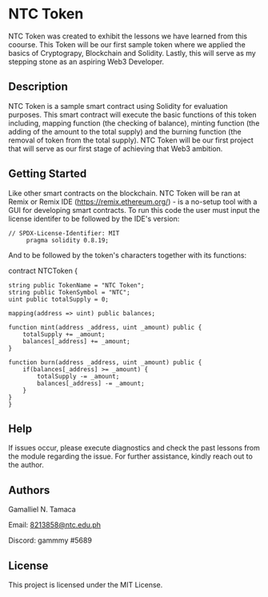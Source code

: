 # NTC Token

NTC Token was created to exhibit the lessons we have learned from this coourse. This Token will be our first sample token where we applied the basics of Cryptograpy, Blockchain and Solidity. Lastly, this will serve as my stepping stone as an aspiring Web3 Developer.

## Description

NTC Token is a sample smart contract using Solidity for evaluation purposes. This smart contract will execute the basic functions of this token including, mapping function (the checking of balance), minting function (the adding of the amount to the total supply) and the burning function (the removal of token from the total supply). NTC Token will be our first project that will serve as our first stage of achieving that Web3 ambition.

## Getting Started

Like other smart contracts on the blockchain. NTC Token will be ran at Remix or Remix IDE (https://remix.ethereum.org/) - is a no-setup tool with a GUI for developing smart contracts. To run this code the user must input the license identifer to be followed by the IDE's version:

    // SPDX-License-Identifier: MIT
         pragma solidity 0.8.19;
         
And to be followed by the token's characters together with its functions:

contract NTCToken {
    
    string public TokenName = "NTC Token";
    string public TokenSymbol = "NTC";
    uint public totalSupply = 0;
    
    mapping(address => uint) public balances;

    function mint(address _address, uint _amount) public {
        totalSupply += _amount;
        balances[_address] += _amount;
    }

    function burn(address _address, uint _amount) public {
        if(balances[_address] >= _amount) {
            totalSupply -= _amount;
            balances[_address] -= _amount;
        }
    }
    }
## Help

If issues occur, please execute diagnostics and check the past lessons from the module regarding the issue. For further assistance, kindly reach out to the author.



## Authors

Gamalliel N. Tamaca

Email: 8213858@ntc.edu.ph

Discord: gammmy #5689

## License

This project is licensed under the MIT License.
